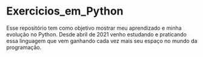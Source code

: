 # Exercicios_em_Python
Esse repositório tem como objetivo mostrar meu aprendizado e minha evolução no Python. Desde abril de 2021 venho estudando e praticando essa linguagem que vem ganhando cada vez mais seu espaço no mundo da programação.
